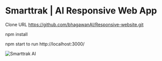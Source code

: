 # Smarttrak | AI Responsive Web App

Clone URL https://github.com/bhagawanAI/Responsive-website.git

npm install

npm start to run http://localhost:3000/

![Smarttrak AI](https://user-images.githubusercontent.com/88642733/128962712-cf36c4d9-b5da-443c-8ad5-ec1a2c7e7049.png)

